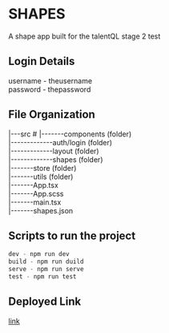 # SHAPES
A shape app built for the talentQL stage 2 test

#####

## Login Details
username - theusername \
password - thepassword

#####

## File Organization
|---src #
|-------components (folder) \
|-------------auth/login (folder) \
|-------------layout (folder) \
|-------------shapes (folder) \
|-------store (folder) \
|-------utils (folder) \
|-------App.tsx \
|-------App.scss \
|-------main.tsx \
|-------shapes.json

#####

## Scripts to run the project
```javascript
dev - npm run dev
build - npm run duild
serve - npm run serve
test - npm run test
```

#####

## Deployed Link
[link]()